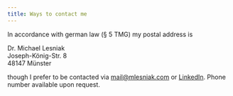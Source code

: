 ```yaml
---
title: Ways to contact me
---
```


In accordance with german law (§ 5 TMG) my postal address is

Dr. Michael Lesniak<br>
Joseph-König-Str. 8<br>
48147 Münster<br>

though I prefer to be contacted via [mail@mlesniak.com](mailto:mail@mlesniak.com) or [LinkedIn](https://www.linkedin.com/in/dr-michael-lesniak-1577a315/). 
Phone number available upon request.

